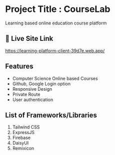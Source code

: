 
# Project Title : CourseLab
Learning based online education course platform

## 🔗 Live Site Link
https://learning-platform-client-39d7e.web.app/
## Features

- Computer Science Online based Courses
- Github, Google Login option
- Responsive Design
- Private Route
- User authentication 


## List of Frameworks/Libraries
1. Tailwind CSS
2. ExpressJS
3. Firebase
4. DaisyUI
5. Remixicon


 
